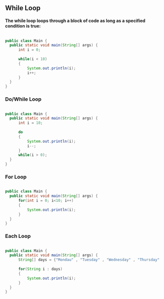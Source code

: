 ## While Loop

#### The while loop loops through a block of code as long as a specified condition is true:

````java

public class Main {
  public static void main(String[] args) {
      int i = 0;
      
      while(i < 10)
      {
          System.out.println(i);
          i++;
      }
  }
}

````

### Do/While Loop

```java

public class Main {
  public static void main(String[] args) {
      int i = 10;
      
      do 
      {
          System.out.println(i);
          i--;
      }
      while(i > 0);
  }
}


```

### For Loop

```java

public class Main {
  public static void main(String[] args) {
      for(int i = 0; i<10; i++)
      {
          System.out.println(i);
      }
  }
}


```

### Each Loop

```java

public class Main {
  public static void main(String[] args) {
      String[] days = {"Mondau" , "Tuesday" , "Wednesday" , "Thursday" , "Friday" , "Saturday" , "Sunday"};
      
      for(String i : days)
      {
          System.out.println(i);
      }
  }
}


```
